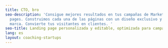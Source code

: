 ```yaml
---
title: CTO, bro
seo-description: 'Consigue mejores resultados en tus campañas de Marketing con landing
  pages. Construimos cada una de las páginas con un diseño exclusivo y acorde a Tu
  marca. Convierte tus visitantes en clientes. '
seo-title: Landing page personalizada y editable, optimizada para campañas de marketing.
lang: es
layout: coaching-startups
---
```


